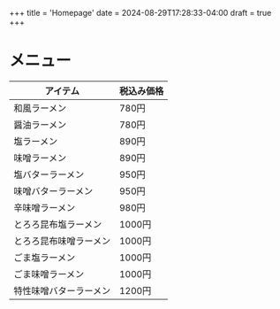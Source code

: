 +++
title = 'Homepage'
date = 2024-08-29T17:28:33-04:00
draft = true
+++

# メニュー

| アイテム                                            | 税込み価格                           |
|-----------------------------------------------------|--------------------------------------|
| <div class="menu-item">和風ラーメン</div>           | <div class="menu-price">780円</div>  |
| <div class="menu-item">醤油ラーメン</div>           | <div class="menu-price">780円</div>  |
| <div class="menu-item">塩ラーメン</div>             | <div class="menu-price">890円</div>  |
| <div class="menu-item">味噌ラーメン</div>           | <div class="menu-price">890円</div>  |
| <div class="menu-item">塩バターラーメン</div>       | <div class="menu-price">950円</div>  |
| <div class="menu-item">味噌バターラーメン</div>     | <div class="menu-price">950円</div>  |
| <div class="menu-item">辛味噌ラーメン</div>         | <div class="menu-price">980円</div>  |
| <div class="menu-item">とろろ昆布塩ラーメン</div>   | <div class="menu-price">1000円</div> |
| <div class="menu-item">とろろ昆布味噌ラーメン</div> | <div class="menu-price">1000円</div> |
| <div class="menu-item">ごま塩ラーメン</div>         | <div class="menu-price">1000円</div> |
| <div class="menu-item">ごま味噌ラーメン</div>       | <div class="menu-price">1000円</div> |
| <div class="menu-item">特性味噌バターラーメン</div> | <div class="menu-price">1200円</div> |